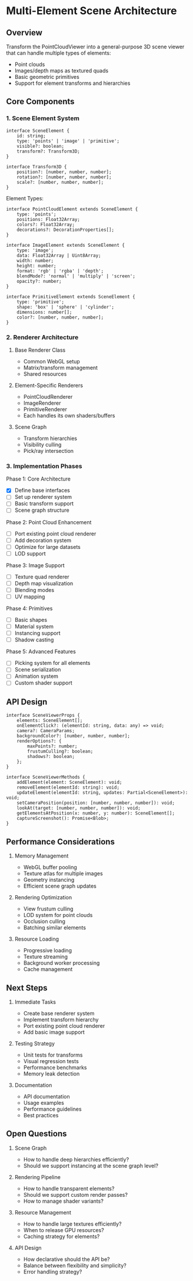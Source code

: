 # Multi-Element Scene Architecture

## Overview
Transform the PointCloudViewer into a general-purpose 3D scene viewer that can handle multiple types of elements:
- Point clouds
- Images/depth maps as textured quads
- Basic geometric primitives
- Support for element transforms and hierarchies

## Core Components

### 1. Scene Element System

    interface SceneElement {
        id: string;
        type: 'points' | 'image' | 'primitive';
        visible?: boolean;
        transform?: Transform3D;
    }

    interface Transform3D {
        position?: [number, number, number];
        rotation?: [number, number, number];
        scale?: [number, number, number];
    }

Element Types:

    interface PointCloudElement extends SceneElement {
        type: 'points';
        positions: Float32Array;
        colors?: Float32Array;
        decorations?: DecorationProperties[];
    }

    interface ImageElement extends SceneElement {
        type: 'image';
        data: Float32Array | Uint8Array;
        width: number;
        height: number;
        format: 'rgb' | 'rgba' | 'depth';
        blendMode?: 'normal' | 'multiply' | 'screen';
        opacity?: number;
    }

    interface PrimitiveElement extends SceneElement {
        type: 'primitive';
        shape: 'box' | 'sphere' | 'cylinder';
        dimensions: number[];
        color?: [number, number, number];
    }

### 2. Renderer Architecture

1. Base Renderer Class
   - Common WebGL setup
   - Matrix/transform management
   - Shared resources

2. Element-Specific Renderers
   - PointCloudRenderer
   - ImageRenderer
   - PrimitiveRenderer
   - Each handles its own shaders/buffers

3. Scene Graph
   - Transform hierarchies
   - Visibility culling
   - Pick/ray intersection

### 3. Implementation Phases

Phase 1: Core Architecture
- [x] Define base interfaces
- [ ] Set up renderer system
- [ ] Basic transform support
- [ ] Scene graph structure

Phase 2: Point Cloud Enhancement
- [ ] Port existing point cloud renderer
- [ ] Add decoration system
- [ ] Optimize for large datasets
- [ ] LOD support

Phase 3: Image Support
- [ ] Texture quad renderer
- [ ] Depth map visualization
- [ ] Blending modes
- [ ] UV mapping

Phase 4: Primitives
- [ ] Basic shapes
- [ ] Material system
- [ ] Instancing support
- [ ] Shadow casting

Phase 5: Advanced Features
- [ ] Picking system for all elements
- [ ] Scene serialization
- [ ] Animation system
- [ ] Custom shader support

## API Design

    interface SceneViewerProps {
        elements: SceneElement[];
        onElementClick?: (elementId: string, data: any) => void;
        camera?: CameraParams;
        backgroundColor?: [number, number, number];
        renderOptions?: {
            maxPoints?: number;
            frustumCulling?: boolean;
            shadows?: boolean;
        };
    }

    interface SceneViewerMethods {
        addElement(element: SceneElement): void;
        removeElement(elementId: string): void;
        updateElement(elementId: string, updates: Partial<SceneElement>): void;
        setCameraPosition(position: [number, number, number]): void;
        lookAt(target: [number, number, number]): void;
        getElementsAtPosition(x: number, y: number): SceneElement[];
        captureScreenshot(): Promise<Blob>;
    }

## Performance Considerations

1. Memory Management
   - WebGL buffer pooling
   - Texture atlas for multiple images
   - Geometry instancing
   - Efficient scene graph updates

2. Rendering Optimization
   - View frustum culling
   - LOD system for point clouds
   - Occlusion culling
   - Batching similar elements

3. Resource Loading
   - Progressive loading
   - Texture streaming
   - Background worker processing
   - Cache management

## Next Steps

1. Immediate Tasks
   - Create base renderer system
   - Implement transform hierarchy
   - Port existing point cloud renderer
   - Add basic image support

2. Testing Strategy
   - Unit tests for transforms
   - Visual regression tests
   - Performance benchmarks
   - Memory leak detection

3. Documentation
   - API documentation
   - Usage examples
   - Performance guidelines
   - Best practices

## Open Questions

1. Scene Graph
   - How to handle deep hierarchies efficiently?
   - Should we support instancing at the scene graph level?

2. Rendering Pipeline
   - How to handle transparent elements?
   - Should we support custom render passes?
   - How to manage shader variants?

3. Resource Management
   - How to handle large textures efficiently?
   - When to release GPU resources?
   - Caching strategy for elements?

4. API Design
   - How declarative should the API be?
   - Balance between flexibility and simplicity?
   - Error handling strategy?
